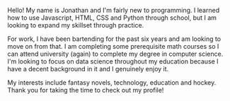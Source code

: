 Hello! My name is Jonathan and I'm fairly new to programming. I learned how to use Javascript, HTML, CSS and Python through school, but I am looking to expand my skillset
through practice.

For work, I have been bartending for the past six years and am looking to move on from that. I am completing some prerequisite math courses so I can attend university (again) to
complete my degree in computer science. I'm looking to focus on data science throughout my education because I have a decent background in it and I genuinely enjoy it.

My interests include fantasy novels, technology, education and hockey. Thank you for taking the time to check out my profile!
